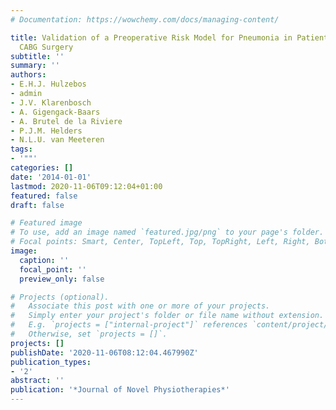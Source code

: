 ```yaml
---
# Documentation: https://wowchemy.com/docs/managing-content/

title: Validation of a Preoperative Risk Model for Pneumonia in Patients undergoing
  CABG Surgery
subtitle: ''
summary: ''
authors:
- E.H.J. Hulzebos
- admin
- J.V. Klarenbosch
- A. Gigengack-Baars
- A. Brutel de la Riviere
- P.J.M. Helders
- N.L.U. van Meeteren
tags:
- '""'
categories: []
date: '2014-01-01'
lastmod: 2020-11-06T09:12:04+01:00
featured: false
draft: false

# Featured image
# To use, add an image named `featured.jpg/png` to your page's folder.
# Focal points: Smart, Center, TopLeft, Top, TopRight, Left, Right, BottomLeft, Bottom, BottomRight.
image:
  caption: ''
  focal_point: ''
  preview_only: false

# Projects (optional).
#   Associate this post with one or more of your projects.
#   Simply enter your project's folder or file name without extension.
#   E.g. `projects = ["internal-project"]` references `content/project/deep-learning/index.md`.
#   Otherwise, set `projects = []`.
projects: []
publishDate: '2020-11-06T08:12:04.467990Z'
publication_types:
- '2'
abstract: ''
publication: '*Journal of Novel Physiotherapies*'
---
```

